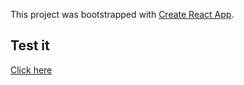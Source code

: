 This project was bootstrapped with [Create React App](https://github.com/facebook/create-react-app).

## Test it

[Click here](https://torres-cwrn-clothing.herokuapp.com)
